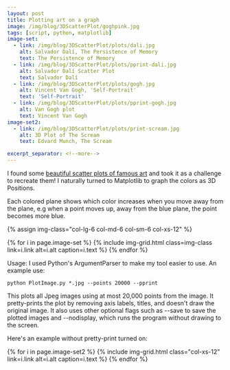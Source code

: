 ```yaml
---
layout: post
title: Plotting art on a graph
image: /img/blog/3DScatterPlot/goghpink.jpg
tags: [script, python, matplotlib]
image-set:
  - link: /img/blog/3DScatterPlot/plots/dali.jpg
    alt: Salvador Dalí, The Persistence of Memory
    text: The Persistence of Memory
  - link: /img/blog/3DScatterPlot/plots/pprint-dali.jpg
    alt: Salvador Dalí Scatter Plot
    text: Salvador Dalí
  - link: /img/blog/3DScatterPlot/plots/gogh.jpg
    alt: Vincent Van Gogh, 'Self-Portrait'
    text: 'Self-Portrait'
  - link: /img/blog/3DScatterPlot/plots/pprint-gogh.jpg
    alt: Van Gogh plot
    text: Vincent Van Gogh
image-set2:
  - link: /img/blog/3DScatterPlot/plots/print-scream.jpg
    alt: 3D Plot of The Scream
    text: Edvard Munch, The Scream

excerpt_separator: <!--more-->
---
```


I found some <a href="https://imgur.com/a/aRBd1" target="_blank">beautiful scatter
plots of famous art</a> and took it as a challenge to recreate them! I naturally
turned to Matplotlib to graph the colors as 3D Positions.
<!--more-->
Each colored plane shows which color increases when you move away from the plane,
e.g when a point moves up, away from the blue plane, the point becomes more blue.

<!-- class="col-lg-8 col-lg-offset-2 col-md-10 col-md-offset-1" -->
{% assign img-class="col-lg-6 col-md-6 col-sm-6 col-xs-12" %}
<div class="row">
  {% for i in page.image-set %}
    {% include img-grid.html class=img-class link=i.link alt=i.alt caption=i.text %}
  {% endfor %}
</div>

Usage:  I used Python's ArgumentParser to make my tool easier to use. An example use:

```
python PlotImage.py *.jpg --points 20000 --pprint
```
This plots all Jpeg images using at most 20,000 points from the image. It pretty-prints
the plot by removing axis labels, titles, and doesn't draw the original image.
It also uses other optional flags such as --save to save the plotted images and
--nodisplay, which runs the program without drawing to the screen.

Here's an example without pretty-print turned on:
<div class="row">
  {% for i in page.image-set2 %}
    {% include img-grid.html class="col-xs-12" link=i.link alt=i.alt caption=i.text %}
  {% endfor %}
</div>

<!-- Code samples -->
